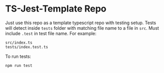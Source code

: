 # TS-Jest-Template Repo

Just use this repo as a template typescript repo with testing setup. Tests will detect inside `tests` folder with matching file name to a file in `src`. Must include `.test` in test file name. For example:

```
src/index.ts
tests/index.test.ts
```

To run tests:

```
npm run test
```
